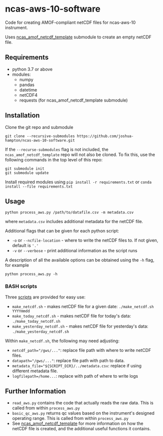 # ncas-aws-10-software

Code for creating AMOF-compliant netCDF files for ncas-aws-10 instrument.

Uses [ncas_amof_netcdf_template] submodule to create an empty netCDF file.


## Requirements
* python 3.7 or above
* modules:
  * numpy
  * pandas
  * datetime
  * netCDF4
  * requests (for ncas_amof_netcdf_template submodule)


## Installation

Clone the git repo and submodule
```
git clone --recursive-submodules https://github.com/joshua-hampton/ncas-aws-10-software.git
```

If the `--recurse-submodules` flag is not included, the `ncas_amof_netcdf_template` repo will not also be cloned. To fix this, use the following commands in the top level of this repo:
```
git submodule init
git submodule update
```

Install required modules using `pip install -r requirements.txt` or `conda install --file requirements.txt`


## Usage

```
python process_aws.py /path/to/datafile.csv -m metadata.csv
```
where `metadata.csv` includes additional metadata for the netCDF file.

Additional flags that can be given for each python script:
* `-o` or `--ncfile-location` - where to write the netCDF files to. If not given, default is `'.'`
* `-v` or `--verbose` - print additional information as the script runs

A description of all the available options can be obtained using the `-h` flag, for example
```
python process_aws.py -h
```

### BASH scripts

Three [scripts] are provided for easy use:
* `make_netcdf.sh` - makes netCDF file for a given date: `./make_netcdf.sh YYYYmmdd`
* `make_today_netcdf.sh` - makes netCDF file for today's data: `./make_today_netcdf.sh`
* `make_yesterday_netcdf.sh` - makes netCDF file for yesterday's data: `./make_yesterday_netcdf.sh`

Within `make_netcdf.sh`, the following may need adjusting:
* `netcdf_path="/gws/..."`: replace file path with where to write netCDF files.
* `datapath="/gws/..."`: replace file path with path to data.
* `metadata_file="${SCRIPT_DIR}/../metadata.csv`: replace if using different metadata file.
* `logfilepath=/home...`: replace with path of where to write logs

[scripts]: scripts


## Further Information
* `read_aws.py` contains the code that actually reads the raw data. This is called from within `process_aws.py`
* `basic_qc_aws.py` returns qc values based on the instrument's designed operating range. This is called from within `process_aws.py`
* See [ncas_amof_netcdf_template] for more information on how the netCDF file is created, and the additional useful functions it contains.

[ncas_amof_netcdf_template]: https://github.com/joshua-hampton/ncas_amof_netcdf_template
